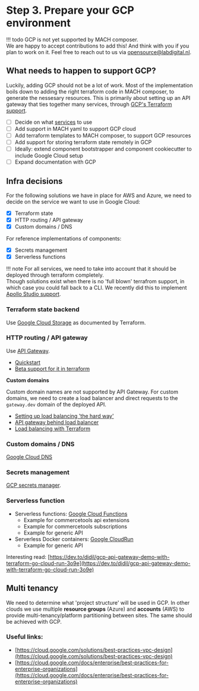 # Step 3. Prepare your GCP environment

!!! todo
    GCP is not yet supported by MACH composer.<br>
    We are happy to accept contributions to add this! And think with you if you
    plan to work on it. Feel free to reach out to us via
    [opensource@labdigital.nl](mailto:opensource@labdigital.nl).

## What needs to happen to support GCP?

Luckily, adding GCP should not be a lot of work. Most of the implementation
boils down to adding the right terraform code in MACH composer, to generate the
nessesary resources. This is primarily about setting up an API gateway that ties
together many services, through [GCP's Terraform
support](https://registry.terraform.io/providers/hashicorp/google/latest/docs).

- [ ] Decide on what [services](#infra-decisions) to use
- [ ] Add support in MACH yaml to support GCP cloud
- [ ] Add terraform templates to MACH composer, to support GCP resources
- [ ] Add support for storing terraform state remotely in GCP
- [ ] Ideally: extend component bootstrapper and component cookiecutter to include Google Cloud setup
- [ ] Expand documentation with GCP

## Infra decisions

For the following solutions we have in place for AWS and Azure, we need to decide on the service we want to use in Google Cloud:

- [x] Terraform state
- [x] HTTP routing / API gateway
- [x] Custom domains / DNS

For reference implementations of components:

- [x] Secrets management
- [x] Serverless functions

!!! note
    For all services, we need to take into account that it should be deployed
    through terraform completely.<br>
    Though solutions exist when there is no 'full blown' terrafrom support, in
    which case you could fall back to a CLI. We recently did this to implement
    [Apollo Studio support](https://github.com/mach-composer/mach-composer-cli/pull/78).

### Terraform state backend

Use [Google Cloud Storage](https://www.terraform.io/docs/language/settings/backends/gcs.html) as documented by Terraform.

### HTTP routing / API gateway

Use [API Gateway](https://registry.terraform.io/providers/hashicorp/google/latest/docs/resources/api_gateway_api).

- [Quickstart](https://cloud.google.com/api-gateway/docs/get-started-cloud-functions)
- [Beta support for it in terraform](https://registry.terraform.io/providers/hashicorp/google/latest/docs/resources/api_gateway_api)


**Custom domains**

Custom domain names are not supported by API Gateway.
For custom domains, we need to create a load balancer and direct requests to the `gateway.dev` domain of the deployed API.

- [Setting up load balancing 'the hard way'](https://cloud.google.com/blog/topics/developers-practitioners/serverless-load-balancing-terraform-hard-way)
- [API gateway behind load balancer](https://medium.com/swlh/google-api-gateway-and-load-balancer-cdn-9692b7a976df)
- [Load balancing with Terraform](https://cloud.google.com/community/tutorials/modular-load-balancing-with-terraform)

### Custom domains / DNS

[Google Cloud DNS](https://registry.terraform.io/providers/hashicorp/google/latest/docs/resources/dns_record_set)

### Secrets management

[GCP secrets manager](https://registry.terraform.io/providers/hashicorp/google/latest/docs/resources/secret_manager_secret).

### Serverless function

- Serverless functions: [Google Cloud Functions](https://registry.terraform.io/providers/hashicorp/google/latest/docs/resources/cloudfunctions_function)
    - Example for commercetools api extensions
    - Example for commercetools subscriptions
    - Example for generic API
- Serverless Docker containers: [Google CloudRun](https://registry.terraform.io/providers/hashicorp/google/latest/docs/resources/cloud_run_service)
    - Example for generic API

Interesting read: [https://dev.to/didil/gcp-api-gateway-demo-with-terraform-go-cloud-run-3o9e](https://dev.to/didil/gcp-api-gateway-demo-with-terraform-go-cloud-run-3o9e)

## Multi tenancy

We need to determine what 'project structure' will be used in GCP.
In other clouds we use multiple **resource groups** (Azure) and **accounts** (AWS) to provide multi-tenancy/platform partitioning between sites.
The same should be achieved with GCP.
### Useful links:

  - [https://cloud.google.com/solutions/best-practices-vpc-design](https://cloud.google.com/solutions/best-practices-vpc-design)
  - [https://cloud.google.com/docs/enterprise/best-practices-for-enterprise-organizations](https://cloud.google.com/docs/enterprise/best-practices-for-enterprise-organizations)
